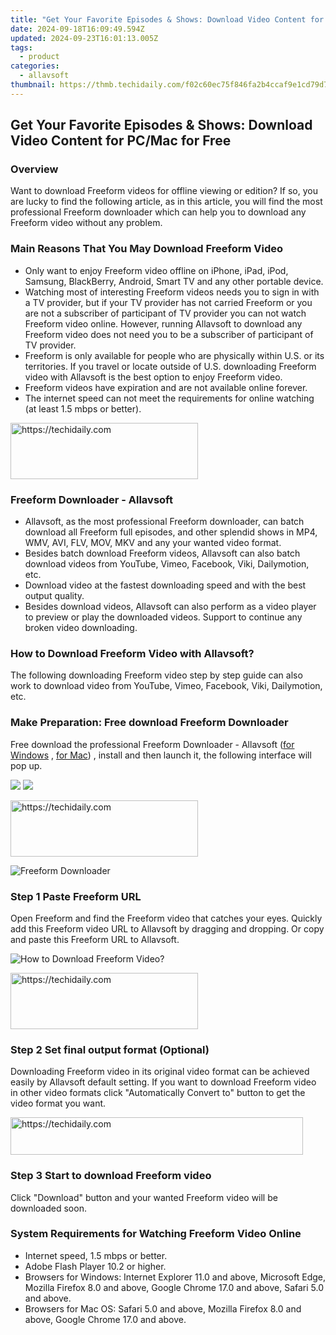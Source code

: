 ```yaml
---
title: "Get Your Favorite Episodes & Shows: Download Video Content for PC/Mac for Free"
date: 2024-09-18T16:09:49.594Z
updated: 2024-09-23T16:01:13.005Z
tags:
  - product
categories:
  - allavsoft
thumbnail: https://thmb.techidaily.com/f02c60ec75f846fa2b4ccaf9e1cd79d7d6223ca424f0cd6791d36a2f65c9d0a1.jpg
---
```


## Get Your Favorite Episodes & Shows: Download Video Content for PC/Mac for Free

### Overview

Want to download Freeform videos for offline viewing or edition? If so, you are lucky to find the following article, as in this article, you will find the most professional Freeform downloader which can help you to download any Freeform video without any problem.

### Main Reasons That You May Download Freeform Video

* Only want to enjoy Freeform video offline on iPhone, iPad, iPod, Samsung, BlackBerry, Android, Smart TV and any other portable device.
* Watching most of interesting Freeform videos needs you to sign in with a TV provider, but if your TV provider has not carried Freeform or you are not a subscriber of participant of TV provider you can not watch Freeform video online. However, running Allavsoft to download any Freeform video does not need you to be a subscriber of participant of TV provider.
* Freeform is only available for people who are physically within U.S. or its territories. If you travel or locate outside of U.S. downloading Freeform video with Allavsoft is the best option to enjoy Freeform video.
* Freeform videos have expiration and are not available online forever.
* The internet speed can not meet the requirements for online watching (at least 1.5 mbps or better).

<!-- affiliate ads begin -->
<a href="https://aligracehair.sjv.io/c/5597632/1902273/19272" target="_top" id="1902273">
  <img src="//a.impactradius-go.com/display-ad/19272-1902273" border="0" alt="https://techidaily.com" width="300" height="90"/>
</a>
<img height="0" width="0" src="https://aligracehair.sjv.io/i/5597632/1902273/19272" style="position:absolute;visibility:hidden;" border="0" />
<!-- affiliate ads end -->

### Freeform Downloader - Allavsoft

* Allavsoft, as the most professional Freeform downloader, can batch download all Freeform full episodes, and other splendid shows in MP4, WMV, AVI, FLV, MOV, MKV and any your wanted video format.
* Besides batch download Freeform videos, Allavsoft can also batch download videos from YouTube, Vimeo, Facebook, Viki, Dailymotion, etc.
* Download video at the fastest downloading speed and with the best output quality.
* Besides download videos, Allavsoft can also perform as a video player to preview or play the downloaded videos. Support to continue any broken video downloading.

### How to Download Freeform Video with Allavsoft?

The following downloading Freeform video step by step guide can also work to download video from YouTube, Vimeo, Facebook, Viki, Dailymotion, etc.

### Make Preparation: Free download Freeform Downloader

Free download the professional Freeform Downloader - Allavsoft ([for Windows](https://tools.techidaily.com/allavsoft/products/) , [for Mac](https://tools.techidaily.com/allavsoft/products/)) , install and then launch it, the following interface will pop up.

[![](https://www.allavsoft.com/how-to/../images/how-to/free-download-win.jpg)](https://tools.techidaily.com/allavsoft/products/) [![](https://www.allavsoft.com/how-to/../images/how-to/free-download-mac.jpg)](https://tools.techidaily.com/allavsoft/products/)

<!-- affiliate ads begin -->
<a href="https://aligracehair.sjv.io/c/5597632/1938745/19272" target="_top" id="1938745">
  <img src="//a.impactradius-go.com/display-ad/19272-1938745" border="0" alt="https://techidaily.com" width="300" height="90"/>
</a>
<img height="0" width="0" src="https://aligracehair.sjv.io/i/5597632/1938745/19272" style="position:absolute;visibility:hidden;" border="0" />
<!-- affiliate ads end -->

![Freeform Downloader](https://www.allavsoft.com/how-to/../images/allavsoft/screen-shot-600.jpg)

### Step 1 Paste Freeform URL

Open Freeform and find the Freeform video that catches your eyes. Quickly add this Freeform video URL to Allavsoft by dragging and dropping. Or copy and paste this Freeform URL to Allavsoft.

![How to Download Freeform Video?](https://www.allavsoft.com/how-to/../images/how-to/download-rtmp-video/download-rtmp-video.jpg)

<!-- affiliate ads begin -->
<a href="https://aligracehair.sjv.io/c/5597632/1896527/19272" target="_top" id="1896527">
  <img src="//a.impactradius-go.com/display-ad/19272-1896527" border="0" alt="https://techidaily.com" width="300" height="90"/>
</a>
<img height="0" width="0" src="https://aligracehair.sjv.io/i/5597632/1896527/19272" style="position:absolute;visibility:hidden;" border="0" />
<!-- affiliate ads end -->

### Step 2 Set final output format (Optional)

Downloading Freeform video in its original video format can be achieved easily by Allavsoft default setting. If you want to download Freeform video in other video formats click "Automatically Convert to" button to get the video format you want.

<!-- affiliate ads begin -->
<a href="https://bluettius.sjv.io/c/5597632/2139114/17108" target="_top" id="2139114">
  <img src="//a.impactradius-go.com/display-ad/17108-2139114" border="0" alt="https://techidaily.com" width="468" height="60"/>
</a>
<img height="0" width="0" src="https://bluettius.sjv.io/i/5597632/2139114/17108" style="position:absolute;visibility:hidden;" border="0" />
<!-- affiliate ads end -->

### Step 3 Start to download Freeform video

Click "Download" button and your wanted Freeform video will be downloaded soon.

### System Requirements for Watching Freeform Video Online

* Internet speed, 1.5 mbps or better.
* Adobe Flash Player 10.2 or higher.
* Browsers for Windows: Internet Explorer 11.0 and above, Microsoft Edge, Mozilla Firefox 8.0 and above, Google Chrome 17.0 and above, Safari 5.0 and above.
* Browsers for Mac OS: Safari 5.0 and above, Mozilla Firefox 8.0 and above, Google Chrome 17.0 and above.

<ins class="adsbygoogle"
     style="display:block"
     data-ad-format="autorelaxed"
     data-ad-client="ca-pub-7571918770474297"
     data-ad-slot="1223367746"></ins>

<ins class="adsbygoogle"
     style="display:block"
     data-ad-client="ca-pub-7571918770474297"
     data-ad-slot="8358498916"
     data-ad-format="auto"
     data-full-width-responsive="true"></ins>



